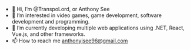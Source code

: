 - 👋 Hi, I’m @TranspoLord, or Anthony See
- 👀 I’m interested in video games, game development, software development and programming.
- 🌱 I’m currently developing multiple web applications using .NET, React, Vue.js, and other frameworks.
- 📫 How to reach me anthonyjsee96@gmail.com

<!---
TranspoLord/TranspoLord is a ✨ special ✨ repository because its `README.md` (this file) appears on your GitHub profile.
You can click the Preview link to take a look at your changes.
--->

